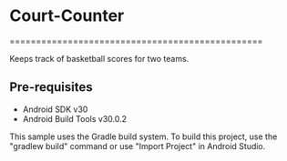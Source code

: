 # Court-Counter
================================================

Keeps track of basketball scores for two teams.

Pre-requisites
--------------

- Android SDK v30
- Android Build Tools v30.0.2

This sample uses the Gradle build system. To build this project, use the
"gradlew build" command or use "Import Project" in Android Studio.
